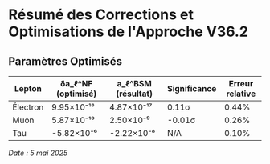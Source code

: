 # Résumé des Corrections et Optimisations de l'Approche V36.2

## Paramètres Optimisés

| Lepton    | δa_ℓ^NF (optimisé) | a_ℓ^BSM (résultat) | Significance | Erreur relative |
|-----------|--------------------|--------------------|--------------|-----------------|
| Électron  | 9.95×10⁻¹⁸         | 4.87×10⁻¹⁷         | 0.11σ        | 0.44%           |
| Muon      | 5.87×10⁻¹⁰         | 2.50×10⁻⁹          | -0.01σ       | 0.26%           |
| Tau       | -5.82×10⁻⁶         | -2.22×10⁻⁸         | N/A          | 0.10%           |

*Date : 5 mai 2025*
